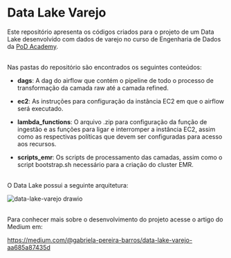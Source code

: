 # Data Lake Varejo
Este repositório apresenta os códigos criados para o projeto de um Data Lake desenvolvido com dados de varejo no curso de Engenharia de Dados da [PoD Academy](https://www.podacademy.com.br/).<br><br>

Nas pastas do repositório são encontrados os seguintes conteúdos:

- **dags**: A dag do airflow que contém o pipeline de todo o processo de transformação da camada raw até a camada refined.

- **ec2**: As instruções para configuração da instância EC2 em que o airflow será executado.
  
- **lambda_functions**: O arquivo .zip para configuração da função de ingestão e as funções para ligar e interromper a instância EC2, assim como as respectivas políticas que devem ser configuradas para acesso aos recursos.
  
- **scripts_emr**: Os scripts de processamento das camadas, assim como o script bootstrap.sh necessário para a criação do cluster EMR.<br><br>

O Data Lake possui a seguinte arquitetura:

![data-lake-varejo drawio](https://github.com/user-attachments/assets/176549a1-592c-4b68-bf86-fcdb3361be69)<br><br>

Para conhecer mais sobre o desenvolvimento do projeto acesse o artigo do Medium em:

https://medium.com/@gabriela-pereira-barros/data-lake-varejo-aa685a87435d
